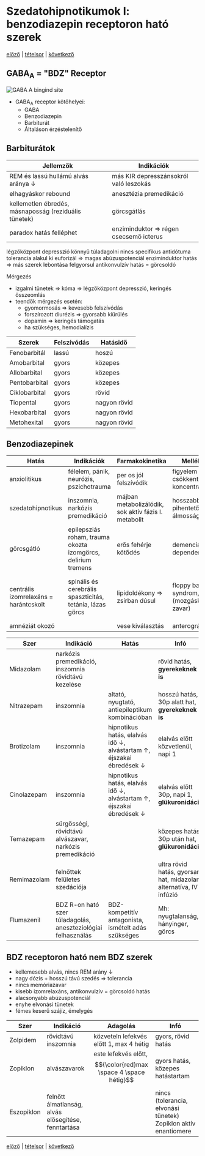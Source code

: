 # Szedatohipnotikumok I: benzodiazepin receptoron ható szerek

[előző](4.%20Anxiolitikumok%20farmakológiája.md) | [tételsor](0.%20Tételsor.md) | [következő](6.%20Szedatohipnotikumok%20II.%20egyéb%20szerek,%20insomnia%20kezelés%20irányelvei.md)

## GABA<sub>A</sub> = "BDZ" Receptor

![GABA <sub>A</sub> bingind site](assets/5%20GABA%20binding%20site.png)

- GABA<sub>A</sub> receptor kötőhelyei:
  - GABA
  - Benzodiazepin
  - Barbiturát
  - Általáson érzéstelenítő

## Barbiturátok

Jellemzők | Indikációk
--- | ---
REM és lassú hullámú alvás aránya ↓ | más KIR depresszánsokról való leszokás
elhagyáskor rebound | anesztézia premedikáció
kellemetlen ébredés, másnaposság (reziduális tünetek) | görcsgátlás
paradox hatás felléphet | enziminduktor ⇒ régen csecsemő icterus
légzőközpont depresszió
könnyű túladagolni
nincs specifikus antidótuma
tolerancia alakul ki
euforizál ⇒ magas abúzuspotenciál
enziminduktor hatás ⇒ más szerek lebontása felgyorsul
antikonvulzív hatás = görcsoldó

Mérgezés

- izgalmi tünetek ⇒ kóma ⇒ légzőközpont depresszió, keringés összeomlás
- teendők mérgezés esetén:
  - gyomormosás ⇒ kevesebb felszívódás
  - forszírozott diurézis ⇒ gyorsabb kiürülés
  - dopamin ⇒ keringés támogatás
  - ha szükséges, hemodialízis

Szerek | Felszívódás | Hatásidő
--- | --- | ---
Fenobarbitál | lassú | hoszú
Amobarbital | gyors | közepes
Allobarbital | gyors | közepes
Pentobarbital | gyors | közepes
Ciklobarbital | gyors | rövid
Tiopental | gyors | nagyon rövid
Hexobarbital | gyors | nagyon rövid
Metohexital | gyors | nagyon rövid

## Benzodiazepinek

Hatás | Indikációk | Farmakokinetika | Mellékhatások | Kontraindikációk
--- | --- | --- | --- | ---
anxiolitikus | félelem, pánik, neurózis, pszichotrauma | per os jól felszívódik | figyelem zavar, csökkent koncentrálóképesség |
szedatohipnotikus | inszomnia, narkózis premedikáció | májban metabolizálódik, sok aktív fázis I. metabolit | hosszabb, nem pihentető alvás, álmosság |
görcsgátló | epilepsziás roham, trauma okozta izomgörcs, delirium tremens | erős fehérje kötődés | demencia, dependencia | légzési rendellenesség, hypercapnia, terhesség, szoptatás
centrális izomrelaxáns = harántcskolt | spinális és cerebrális spaszticitás, tetánia, lázas görcs | lipidoldékony ⇒ zsírban dúsul | floppy baby syndrom, ataxia (mozgáskoordinációs zavar) | miastenia gravis, szűk zugú glaukóma (sugárizom ernyed ⇒ ∅ elfolyás)
amnéziát okozó || vese kiválasztás | anterográd amnézia

Szer | Indikáció | Hatás | Infó
--- | --- | --- | ---
Midazolam | narkózis premedikáció, inszomnia rövidtávú kezelése || rövid hatás, **gyerekeknek is**
Nitrazepam | inszomnia | altató, nyugtató, antiepileptikum kombinációban | hosszú hatás, 30p alatt hat, **gyerekeknek is**
Brotizolam | inszomnia | hipnotikus hatás, elalvás idő ↓, alvástartam ↑, éjszakai ébredések ↓ | elalvás előtt közvetlenül, napi 1
Cinolazepam | inszomnia | hipnotikus hatás, elalvás idő ↓, alvástartam ↑, éjszakai ébredések ↓ | elalvás előtt 30p, napi 1, **glükuronidáció**
Temazepam | sürgősségi, rövidtávú alvászavar, narkózis premedikáció || közepes hatás, 30p után hat, **glükuronidáció**
Remimazolam | felnőttek felületes szedációja || ultra rövid hatás, gyorsan hat, midazolam alternatíva, IV infúzió
Flumazenil | BDZ R-on ható szer túladagolás, aneszteziológiai felhasználás | BDZ-kompetitív antagonista, ismételt adás szükséges | Mh: nyugtalanság, hányinger, görcs

## BDZ receptoron ható nem BDZ szerek

- kellemesebb alvás, nincs REM arány ↓
- nagy dózis + hosszú távú szedés ⇒ tolerancia
- nincs memóriazavar
- kisebb izomrelaxáns, antikonvulzív = görcsoldó hatás
- alacsonyabb abúzuspotenciál
- enyhe elvonási tünetek
- fémes keserű szájíz, émelygés

Szer | Indikáció | Adagolás | Infó
--- | --- | --- | ---
Zolpidem | rövidtávú inszomnia | közveteln lefekvés előtt 1, max 4 hétig | gyors, rövid hatás
Zopiklon | alvászavarok | este lefekvés előtt, $${\color{red}max \space 4  \space hétig}$$ | gyors hatás, közepes hatástartam
Eszopiklon | felnőtt álmatlanság, alvás elősegítése, fenntartása || nincs (tolerancia, elvonási tünetek) Zopiklon aktív enantiomere


[előző](4.%20Anxiolitikumok%20farmakológiája.md) | [tételsor](0.%20Tételsor.md) | [következő](6.%20Szedatohipnotikumok%20II.%20egyéb%20szerek,%20insomnia%20kezelés%20irányelvei.md)
